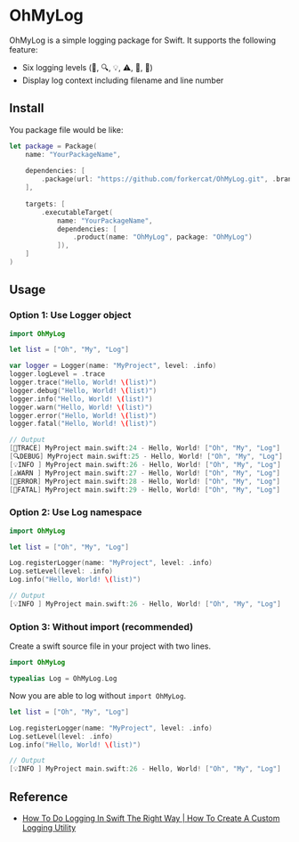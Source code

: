 # OhMyLog

OhMyLog is a simple logging package for Swift. It supports the following feature:

- Six logging levels (👣, 🔍, 💡, ⚠️, 🚨, 💊)
- Display log context including filename and line number

## Install

You package file would be like:

```swift
let package = Package(
    name: "YourPackageName",
    
    dependencies: [
        .package(url: "https://github.com/forkercat/OhMyLog.git", .branch("main")),
    ],
    
    targets: [
        .executableTarget(
            name: "YourPackageName",
            dependencies: [
                .product(name: "OhMyLog", package: "OhMyLog")
            ]),
    ]
)
```

## Usage

### Option 1: Use Logger object

```swift
import OhMyLog

let list = ["Oh", "My", "Log"]

var logger = Logger(name: "MyProject", level: .info)
logger.logLevel = .trace
logger.trace("Hello, World! \(list)")
logger.debug("Hello, World! \(list)")
logger.info("Hello, World! \(list)")
logger.warn("Hello, World! \(list)")
logger.error("Hello, World! \(list)")
logger.fatal("Hello, World! \(list)")

// Output
[👣TRACE] MyProject main.swift:24 - Hello, World! ["Oh", "My", "Log"]
[🔍DEBUG] MyProject main.swift:25 - Hello, World! ["Oh", "My", "Log"]
[💡INFO ] MyProject main.swift:26 - Hello, World! ["Oh", "My", "Log"]
[⚠️WARN ] MyProject main.swift:27 - Hello, World! ["Oh", "My", "Log"]
[🚨ERROR] MyProject main.swift:28 - Hello, World! ["Oh", "My", "Log"]
[💊FATAL] MyProject main.swift:29 - Hello, World! ["Oh", "My", "Log"]
```

### Option 2: Use Log namespace

```swift
import OhMyLog

let list = ["Oh", "My", "Log"]

Log.registerLogger(name: "MyProject", level: .info)
Log.setLevel(level: .info)
Log.info("Hello, World! \(list)")

// Output
[💡INFO ] MyProject main.swift:26 - Hello, World! ["Oh", "My", "Log"]
```

### Option 3: Without import (recommended)

Create a swift source file in your project with two lines.

```swift
import OhMyLog

typealias Log = OhMyLog.Log
```

Now you are able to log without `import OhMyLog`.

```swift
let list = ["Oh", "My", "Log"]

Log.registerLogger(name: "MyProject", level: .info)
Log.setLevel(level: .info)
Log.info("Hello, World! \(list)")

// Output
[💡INFO ] MyProject main.swift:26 - Hello, World! ["Oh", "My", "Log"]
```

## Reference

- [How To Do Logging In Swift The Right Way | How To Create A Custom Logging Utility](https://www.youtube.com/watch?v=Ao6jkaV_9Kc&ab_channel=AryamanSharda)
